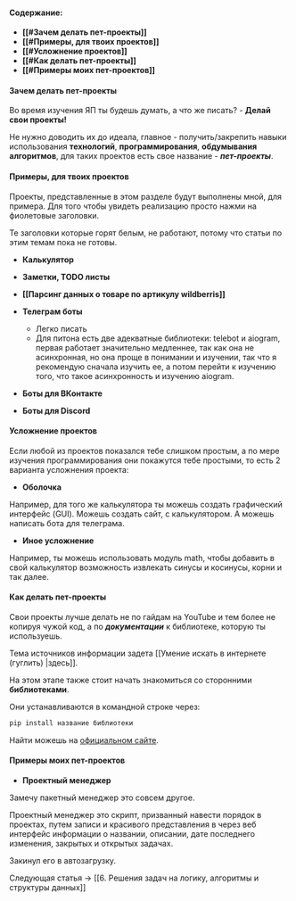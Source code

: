 #### **Содержание:**

- **[[#Зачем делать пет-проекты]]**
- **[[#Примеры, для твоих проектов]]**
- **[[#Усложнение проектов]]**
- **[[#Как делать пет-проекты]]**
- **[[#Примеры моих пет-проектов]]**

#### **Зачем делать пет-проекты**

Во время изучения ЯП ты будешь думать, а что же писать? - **Делай свои проекты!**

Не нужно доводить их до идеала, главное - получить/закрепить навыки использования **технологий**, **программирования**, **обдумывания алгоритмов**, для таких проектов есть свое название - ***пет-проекты***.

#### **Примеры, для твоих проектов**

Проекты, представленные в этом разделе будут выполнены мной, для примера. Для того чтобы увидеть реализацию просто нажми на фиолетовые заголовки.

Те заголовки которые горят белым, не работают, потому что статьи по этим темам пока не готовы.

- **Калькулятор**
- **Заметки, TODO листы**
- **[[Парсинг данных о товаре по артикулу wildberris]]**
- **Телеграм боты**
    - Легко писать
    - Для питона есть две адекватные библиотеки: telebot и aiogram, первая работает значительно медленнее, так как она не асинхронная, но она проще в понимании и изучении, так что я рекомендую сначала изучить ее, а потом перейти к изучению того, что такое асинхронность и изучению aiogram.

- **Боты для ВКонтакте**
- **Боты для Discord**

#### **Усложнение проектов**

Если любой из проектов показался тебе слишком простым, а по мере изучения программирования они покажутся тебе простыми, то есть 2 варианта усложнения проекта:

- **Оболочка**

Например, для того же калькулятора ты можешь создать графический интерфейс (GUI). Можешь создать сайт, с калькулятором. А можешь написать бота для телеграма.

- **Иное усложнение**

Например, ты можешь использовать модуль math, чтобы добавить в свой калькулятор возможность извлекать синусы и косинусы, корни и так далее.

#### **Как делать пет-проекты**

Свои проекты лучше делать не по гайдам на YouTube и тем более не копируя чужой код, а по ***документации*** к библиотеке, которую ты используешь.

Тема источников информации задета [[Умение искать в интернете (гуглить) |здесь]].

На этом этапе также стоит начать знакомиться со сторонними **библиотеками**.

Они устанавливаются в командной строке через:

``` bash
pip install название библиотеки
```

Найти можешь на [официальном сайте](https://pypi.org/project/pip/).

#### **Примеры моих пет-проектов**

- **Проектный менеджер**

Замечу пакетный менеджер это совсем другое.

Проектный менеджер это скрипт, призванный навести порядок в проектах, путем записи и красивого представления в через веб интерфейc информации о названии, описании, дате последнего изменения, закрытых и открытых задачах.

Закинул его в автозагрузку.

Следующая статья -> [[6. Решения задач на логику, алгоритмы и структуры данных]]